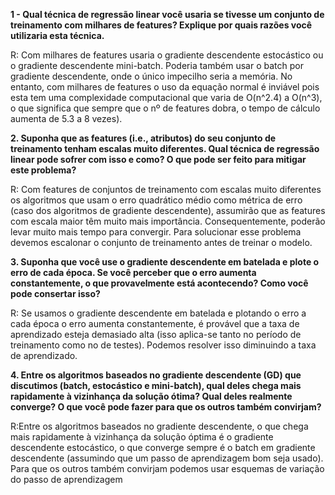 **1 - Qual técnica de regressão linear você usaria se tivesse um conjunto de treinamento com milhares de features? Explique por quais razões você utilizaria esta técnica.**

R: Com milhares de features usaria o gradiente descendente estocástico ou o gradiente descendente mini-batch. Poderia também usar o batch por gradiente descendente, onde o único impecilho seria a memória. No entanto, com milhares de features o uso da equação normal é inviável pois esta tem uma complexidade computacional que varia de O(n^2.4) a O(n^3), o que significa que sempre que o nº de features dobra, o tempo de cálculo aumenta de 5.3 a 8 vezes).

**2. Suponha que as features (i.e., atributos) do seu conjunto de treinamento tenham escalas muito diferentes. Qual técnica de regressão linear pode sofrer com isso e como? O que pode ser feito para mitigar este problema?**

R: Com features de conjuntos de treinamento com escalas muito diferentes os algoritmos que usam o erro quadrático médio como métrica de erro (caso dos algoritmos de gradiente descendente), assumirão que as features com escala maior têm muito mais importância. Consequentemente, poderão levar muito mais tempo para convergir. Para solucionar esse problema devemos escalonar o conjunto de treinamento antes de treinar o modelo.

**3. Suponha que você use o gradiente descendente em batelada e plote o erro de cada época. Se você perceber que o erro aumenta constantemente, o que provavelmente está acontecendo? Como você pode consertar isso?**

R: Se usamos o gradiente descendente em batelada e plotando o erro a cada época o erro aumenta constantemente, é provável que a taxa de aprendizado esteja demasiado alta (isso aplica-se tanto no período de treinamento como no de testes). Podemos resolver isso diminuindo a taxa de aprendizado.

**4. Entre os algoritmos baseados no gradiente descendente (GD) que discutimos (batch, estocástico e mini-batch), qual deles chega mais rapidamente à vizinhança da solução ótima? Qual deles realmente converge? O que você pode fazer para que os outros também convirjam?**

R:Entre os algoritmos baseados no gradiente descendente, o que chega mais rapidamente à vizinhança da solução óptima é o gradiente descendente estocástico, o que converge sempre é o batch em gradiente descendente (assumindo que um passo de aprendizagem bom seja usado). Para que os outros também convirjam podemos usar esquemas de variação do passo de aprendizagem